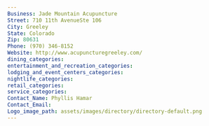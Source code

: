 ```yaml
---
Business: Jade Mountain Acupuncture
Street: 710 11th AvenueSte 106
City: Greeley
State: Colorado
Zip: 80631
Phone: (970) 346-8152
Website: http://www.acupuncturegreeley.com/
dining_categories: 
entertainment_and_recreation_categories: 
lodging_and_event_centers_categories: 
nightlife_categories: 
retail_categories: 
service_categories: 
Contact_Name: Phyllis Hamar
Contact_Email: 
Logo_image_path: assets/images/directory/directory-default.png
---
```

